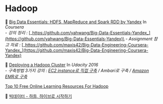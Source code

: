 # Hadoop

📝 [Big Data Essentials: HDFS, MapReduce and Spark RDD by Yandex](https://www.coursera.org/learn/big-data-essentials/home/welcome) In _Coursera_\
&#x20; _-  강의 정리 :_ [_https://github.com/yahwang/Big-Data-Essentials-Yandex_](https://github.com/yahwang/Big-Data-Essentials-Yandex)\
&#x20; _-  Assignment 참고 자료 :_ [_https://github.com/maxis42/Big-Data-Engineering-Coursera-Yandex_](https://github.com/maxis42/Big-Data-Engineering-Coursera-Yandex)

📝 [Deploying a Hadoop Cluster](https://www.udacity.com/course/deploying-a-hadoop-cluster--ud1000) In _Udacity 2016_\
&#x20; \-  _구축방법 3가지 강의 :_ [_EC2 instance로 직접 구축_](https://yahwang.github.io/posts/62) _/ Ambari로 구축 /_ [_Amazon EMR로 구축_](https://yahwang.github.io/posts/68)

[Top 10 Free Online Learning Resources For Hadoop](https://www.analyticsindiamag.com/top-10-free-online-learning-resources-for-hadoop/)

📘 [빅데이터 - 하둡, 하이브로 시작하기](https://wikidocs.net/book/2203)
